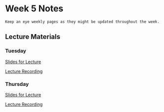 Week 5 Notes
============================

```{note}
Keep an eye weekly pages as they might be updated throughout the week.
```

## Lecture Materials

### Tuesday


<a href="../resources/10_25_22-ajax_fetch_promises.pdf" >Slides for Lecture</a>

[Lecture Recording](https://uci.yuja.com/V/Video?v=6223925&node=27718652&a=984914012&autoplay=1)

### Thursday

<a href="../resources/10_27_22-server-side-development.pdf" >Slides for Lecture</a>

[Lecture Recording](https://uci.yuja.com/V/Video?v=6239255&node=27772046&a=197536159&autoplay=1)
